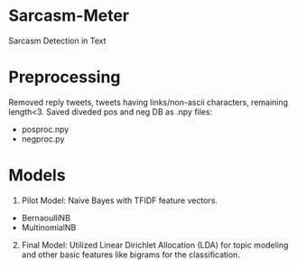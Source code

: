 # Sarcasm-Meter
Sarcasm Detection in Text 

# Preprocessing

Removed reply tweets, tweets having links/non-ascii characters, remaining length<3. 
Saved diveded pos and neg DB as .npy files: 
- posproc.npy
- negproc.py

# Models

1. Pilot Model: Naive Bayes with TFIDF feature vectors.

- BernaoulliNB
- MultinomialNB

2. Final Model: Utilized Linear Dirichlet Allocation (LDA) for topic modeling and other basic features like bigrams for the classification.

